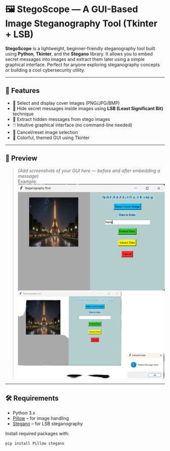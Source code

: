 # 🖼️ StegoScope — A GUI-Based Image Steganography Tool (Tkinter + LSB)

**StegoScope** is a lightweight, beginner-friendly steganography tool built using **Python**, **Tkinter**, and the **Stegano** library. It allows you to embed secret messages into images and extract them later using a simple graphical interface. Perfect for anyone exploring steganography concepts or building a cool cybersecurity utility.

---

## 🚀 Features

- 📁 Select and display cover images (PNG/JPG/BMP)
- 🔏 Hide secret messages inside images using **LSB (Least Significant Bit)** technique
- 🧪 Extract hidden messages from stego images
- 🖱️ Intuitive graphical interface (no command-line needed)
- 🧼 Cancel/reset image selection
- 🎨 Colorful, themed GUI using Tkinter

---

## 📸 Preview

> *(Add screenshots of your GUI here — before and after embedding a message)*  
> Example:  
> ![embed-view](assets/embed_view.png)  
> ![extract-view](assets/extract_view.png)

---

## 🛠️ Requirements

- Python 3.x
- [Pillow](https://pypi.org/project/Pillow/) – for image handling
- [Stegano](https://pypi.org/project/stegano/) – for LSB steganography

Install required packages with:

```bash
pip install Pillow stegano
